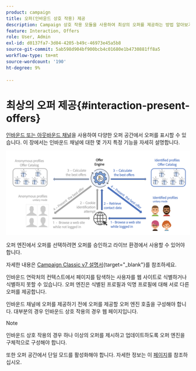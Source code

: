 ```yaml
---
product: campaign
title: 오퍼(인바운드 상호 작용) 제공
description: Campaign 상호 작용 모듈을 사용하여 최상의 오퍼를 제공하는 방법 알아보기
feature: Interaction, Offers
role: User, Admin
exl-id: d0137fa7-3d04-4205-b49c-46973e45a5b8
source-git-commit: 5ab598d904bf900bcb4c01680e1b4730881ff8a5
workflow-type: tm+mt
source-wordcount: '190'
ht-degree: 9%

---
```


# 최상의 오퍼 제공{#interaction-present-offers}

[인바운드 또는 아웃바운드 채널](interaction-architecture.md#interaction-types)을 사용하여 다양한 오퍼 공간에서 오퍼를 표시할 수 있습니다. 이 장에서는 인바운드 채널에 대한 몇 가지 특정 기능을 자세히 설명합니다.

![](assets/inbound-interactions.png)

오퍼 엔진에서 오퍼를 선택하려면 오퍼를 승인하고 라이브 환경에서 사용할 수 있어야 합니다.

자세한 내용은 [Campaign Classic v7 설명서](https://experienceleague.adobe.com/docs/campaign-classic/using/managing-offers/managing-an-offer-catalog/approving-and-activating-an-offer.html#approving-offer-content){target="_blank"}를 참조하세요.

인바운드 연락처의 컨텍스트에서 페이지를 탐색하는 사용자를 웹 사이트로 식별하거나 식별하지 못할 수 있습니다. 오퍼 엔진은 식별된 프로필과 익명 프로필에 대해 서로 다른 오퍼를 제공합니다.

인바운드 채널에 오퍼를 제공하기 전에 오퍼를 제공할 오퍼 엔진 호출을 구성해야 합니다. 대부분의 경우 인바운드 상호 작용의 경우 웹 페이지입니다.

>[!NOTE]
>
>인바운드 상호 작용의 경우 하나 이상의 오퍼를 제시하고 업데이트하도록 오퍼 엔진을 구체적으로 구성해야 합니다.
>
>또한 오퍼 공간에서 단일 모드를 활성화해야 합니다. 자세한 정보는 이 [페이지](interaction-offer-spaces.md)를 참조하십시오.
